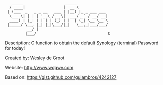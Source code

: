 	   _____                   _____              
	  / ____|                 |  __ \             
	 | (___  _   _ _ __   ___ | |__) |_ _ ___ ___ 
	  \___ \| | | | '_ \ / _ \|  ___/ _` / __/ __|
	  ____) | |_| | | | | (_) | |  | (_| \__ \__ \
	 |_____/ \__, |_| |_|\___/|_|   \__,_|___/___/
	          __/ |                               
	         |___/                                C

Description: 	C function to obtain the default Synology (terminal) Password for today!


Created by: 	Wesley de Groot

Website:      	http://www.wdgwv.com

Based on: 		https://gist.github.com/guiambros/4242127